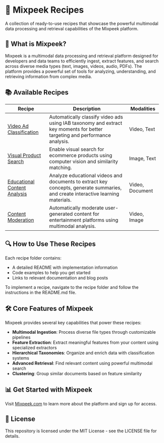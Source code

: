 # 🧩 Mixpeek Recipes

A collection of ready-to-use recipes that showcase the powerful multimodal data processing and retrieval capabilities of the Mixpeek platform.

## 🚀 What is Mixpeek?

Mixpeek is a multimodal data processing and retrieval platform designed for developers and data teams to efficiently ingest, extract features, and search across diverse media types (text, images, videos, audio, PDFs). The platform provides a powerful set of tools for analyzing, understanding, and retrieving information from complex media.

## 📚 Available Recipes

| Recipe | Description | Modalities |
|--------|-------------|------------|
| [Video Ad Classification](./ad-video-classification/) | Automatically classify video ads using IAB taxonomy and extract key moments for better targeting and performance analysis. | Video, Text |
| [Visual Product Search](./product-visual-search/) | Enable visual search for ecommerce products using computer vision and similarity matching. | Image, Text |
| [Educational Content Analysis](./educational-content-analysis/) | Analyze educational videos and documents to extract key concepts, generate summaries, and create interactive learning materials. | Video, Document |
| [Content Moderation](./entertainment-content-moderation/) | Automatically moderate user-generated content for entertainment platforms using multimodal analysis. | Video, Image |

## 🔍 How to Use These Recipes

Each recipe folder contains:
- A detailed README with implementation information
- Code examples to help you get started
- Links to relevant documentation and blog posts

To implement a recipe, navigate to the recipe folder and follow the instructions in the README.md file.

## 🛠️ Core Features of Mixpeek

Mixpeek provides several key capabilities that power these recipes:

- **Multimodal Ingestion**: Process diverse file types through customizable pipelines
- **Feature Extraction**: Extract meaningful features from your content using specialized extractors
- **Hierarchical Taxonomies**: Organize and enrich data with classification systems
- **Advanced Retrieval**: Find relevant content using powerful multimodal search
- **Clustering**: Group similar documents based on feature similarity

## 📊 Get Started with Mixpeek

Visit [Mixpeek.com](https://mixpeek.com) to learn more about the platform and sign up for access.

## 📝 License

This repository is licensed under the MIT License - see the LICENSE file for details. 